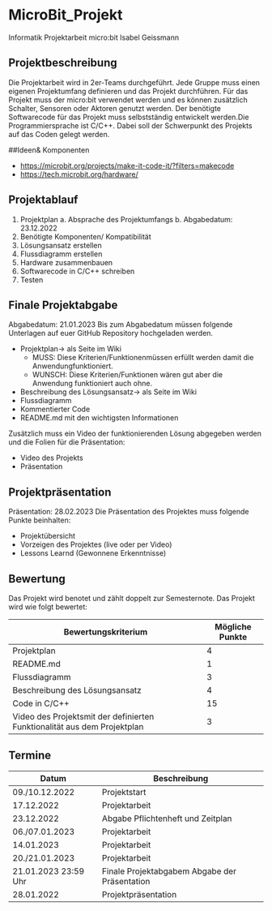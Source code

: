 # MicroBit_Projekt
Informatik Projektarbeit micro:bit Isabel Geissmann

## Projektbeschreibung
Die Projektarbeit wird in 2er-Teams durchgeführt. Jede Gruppe muss einen eigenen Projektumfang definieren und das Projekt durchführen. Für das Projekt muss der micro:bit verwendet werden und es können zusätzlich Schalter, Sensoren oder Aktoren genutzt werden. Der benötigte Softwarecode für das Projekt muss selbstständig entwickelt werden.Die Programmiersprache ist C/C++. Dabei soll der Schwerpunkt des Projekts auf das Coden gelegt werden.

##Ideen& Komponenten
* https://microbit.org/projects/make-it-code-it/?filters=makecode
* https://tech.microbit.org/hardware/

## Projektablauf
1. Projektplan
   a. Absprache des Projektumfangs
   b. Abgabedatum: 23.12.2022
2. Benötigte Komponenten/ Kompatibilität
3. Lösungsansatz erstellen
4. Flussdiagramm erstellen
5. Hardware zusammenbauen
6. Softwarecode in C/C++ schreiben
7. Testen

## Finale Projektabgabe
Abgabedatum: 21.01.2023 
Bis zum Abgabedatum müssen folgende Unterlagen auf euer GitHub Repository hochgeladen werden.
* Projektplan→ als Seite im Wiki
  * MUSS: Diese Kriterien/Funktionenmüssen erfüllt werden damit die Anwendungfunktioniert.
  * WUNSCH: Diese Kriterien/Funktionen wären gut aber die Anwendung funktioniert auch ohne.
* Beschreibung des Lösungsansatz→ als Seite im Wiki
* Flussdiagramm
* Kommentierter Code
* README.md mit den wichtigsten Informationen

Zusätzlich muss ein Video der funktionierenden Lösung abgegeben werden und die Folien für die Präsentation:
* Video des Projekts
* Präsentation

## Projektpräsentation
Präsentation: 28.02.2023 
Die Präsentation des Projektes muss folgende Punkte beinhalten:
* Projektübersicht
* Vorzeigen des Projektes (live oder per Video)
* Lessons Learnd (Gewonnene Erkenntnisse)

## Bewertung
Das Projekt wird benotet und zählt doppelt zur Semesternote. Das Projekt wird wie folgt bewertet:

| Bewertungskriterium | Mögliche Punkte |
| ------------- | ------------- |
| Projektplan | 4 |
| README.md | 1 |
| Flussdiagramm | 3 |
| Beschreibung des Lösungsansatz | 4 |
| Code in C/C++ | 15 |
| Video des Projektsmit der definierten Funktionalität aus dem Projektplan | 3 |

## Termine

| Datum | Beschreibung |
| ------------- | ------------- |
| 09./10.12.2022 | Projektstart |
| 17.12.2022     | Projektarbeit |
| 23.12.2022     | Abgabe Pflichtenheft und Zeitplan |
| 06./07.01.2023 | Projektarbeit |
| 14.01.2023     | Projektarbeit |
| 20./21.01.2023 | Projektarbeit |
| 21.01.2023 23:59 Uhr | Finale Projektabgabem Abgabe der Präsentation |
| 28.01.2022 | Projektpräsentation |
